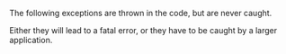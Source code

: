 The following exceptions are thrown in the code, but are never caught. 

<?php

// This exception is throw, but not caught. It will lead to a fatal error.
if ($message = check_for_error()) {
    throw new My\Exception($message);
}

// This exception is throw, and caught. 
try {
    if ($message = check_for_error()) {
        throw new My\Exception($message);
    }
} catch (\Exception $e) {
    doSomething();
}

?>

Either they will lead to a fatal error, or they have to be caught by a larger application. 